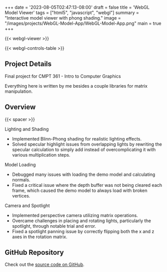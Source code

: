 +++
date = '2023-08-05T02:47:13-08:00'
draft = false
title = 'WebGL Model Viewer'
tags = ["html5", "javascript", "webgl"]
summary = "Interactive model viewer with phong shading."
image = "/images/projects/WebGL-Model-App/WebGL-Model-App.png"
main = true
+++

{{< webgl-viewer >}}

{{< webgl-controls-table >}}

## Project Details

Final project for CMPT 361 - Intro to Computer Graphics

Everything here is written by me besides a couple libraries for matrix manipulation.

## Overview

{{< spacer >}}

Lighting and Shading

- Implemented Blinn-Phong shading for realistic lighting effects.
- Solved specular highlight issues from overlapping lights by rewriting the specular calculation to simply add instead of overcomplicating it with various multiplication steps.

Model Loading

- Debugged many issues with loading the demo model and calculating normals.
- Fixed a critical issue where the depth buffer was not being cleared each frame, which caused the demo model to always load with broken vertices.

Camera and Spotlight

- Implemented perspective camera utilizing matrix operations.
- Overcame challenges in placing and rotating lights, particularly the spotlight, through notable trial and error.
- Fixed a spotlight panning issue by correctly flipping both the x and z axes in the rotation matrix.

## GitHub Repository

Check out the [source code on GitHub](https://github.com/Lingo56/WebGL-Viewer).
